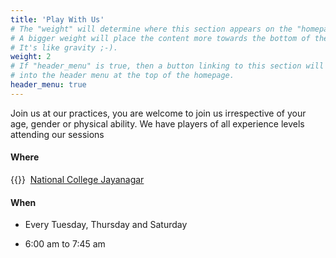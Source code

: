 ```yaml
---
title: 'Play With Us'
# The "weight" will determine where this section appears on the "homepage".
# A bigger weight will place the content more towards the bottom of the page.
# It's like gravity ;-).
weight: 2
# If "header_menu" is true, then a button linking to this section will be placed
# into the header menu at the top of the homepage.
header_menu: true
---
```


Join us at our practices, you are welcome to join us irrespective of your age,
gender or physical ability. We have players of all experience levels attending
our sessions

#### Where

{{<icon class="fa fa-map-marker">}}&nbsp;&nbsp;[National College Jayanagar](https://goo.gl/maps/GQEfgcMru6MQSsqF8)

#### When

- Every Tuesday, Thursday and Saturday

- 6:00 am to 7:45 am
